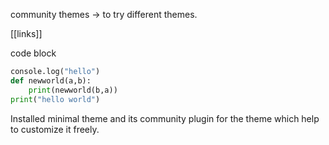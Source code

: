 community themes -> to try different themes. 

[[links]]




code block


```python
console.log("hello")
def newworld(a,b):
	print(newworld(b,a))
print("hello world")
```


Installed minimal theme and its community plugin for the theme which help to customize it freely.


